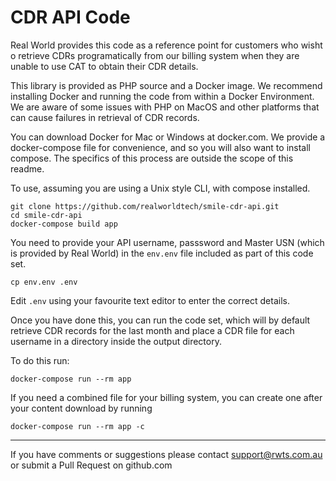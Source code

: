 # CDR API Code

Real World provides this code as a reference point for customers who wisht o retrieve CDRs
programatically from our billing system when they are unable to use CAT to obtain their
CDR details.

This library is provided as PHP source and a Docker image. We recommend installing Docker
and running the code from within a Docker Environment. We are aware of some issues with
PHP on MacOS and other platforms that can cause failures in retrieval of CDR records.

You can download Docker for Mac or Windows at docker.com. We provide a docker-compose file
for convenience, and so you will also want to install compose. The specifics of this process
are outside the scope of this readme.

To use, assuming you are using a Unix style CLI, with compose installed.

```
git clone https://github.com/realworldtech/smile-cdr-api.git
cd smile-cdr-api
docker-compose build app
```

You need to provide your API username, passsword and Master USN (which is provided by
Real World) in the `env.env` file included as part of this code set.

```
cp env.env .env
```

Edit `.env` using your favourite text editor to enter the correct details.

Once you have done this, you can run the code set, which will by default retrieve
CDR records for the last month and place a CDR file for each username in a directory
inside the output directory.

To do this run:

```
docker-compose run --rm app
```

If you need a combined file for your billing system, you can create one after your
content download by running

```
docker-compose run --rm app -c
```

-------------

If you have comments or suggestions please contact support@rwts.com.au or submit a Pull
Request on github.com
